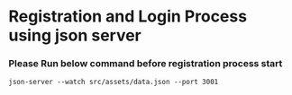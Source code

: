 # Registration and Login Process using json server

### Please Run below command before registration process start
```
json-server --watch src/assets/data.json --port 3001
```
